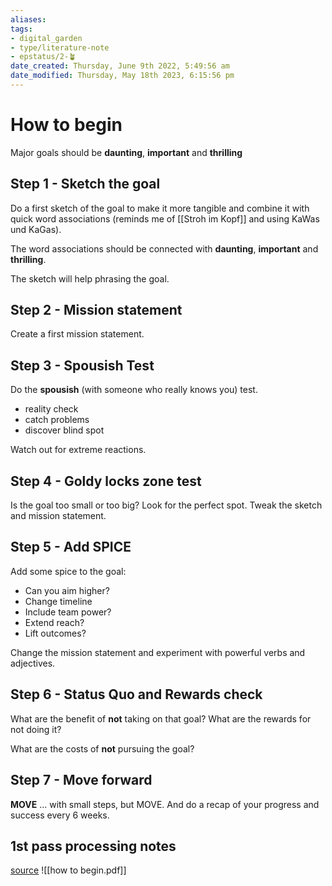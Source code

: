 ```yaml
---
aliases: 
tags: 
- digital_garden
- type/literature-note
- epstatus/2-🪴
date_created: Thursday, June 9th 2022, 5:49:56 am
date_modified: Thursday, May 18th 2023, 6:15:56 pm
---
```


# How to begin
Major goals should be **daunting**, **important** and **thrilling** 

## Step 1 - Sketch the goal
Do a first sketch of the goal to make it more tangible and combine it with quick word associations (reminds me of [[Stroh im Kopf]] and using KaWas und KaGas).

The word associations should be connected with **daunting**, **important** and **thrilling**.

The sketch will help phrasing the goal.

## Step 2 - Mission statement
Create a first mission statement. 

## Step 3 - Spousish Test
Do the **spousish** (with someone who really knows you) test.
+ reality check
+ catch problems
+ discover blind spot

Watch out for extreme reactions.

## Step 4 - Goldy locks zone test
Is the goal too small or too big? Look for the perfect spot.
Tweak the sketch and mission statement.

## Step 5 - Add SPICE
Add some spice to the goal:
+ Can you aim higher?
+ Change timeline
+ Include team power?
+ Extend reach?
+ Lift outcomes?

Change the mission statement and experiment with powerful verbs and adjectives.

## Step 6 - Status Quo and Rewards check
What are the benefit of **not** taking on that goal? What are the rewards for not doing it?

What are the costs of **not** pursuing the goal?

## Step 7 - Move forward
**MOVE** ... with small steps, but MOVE.
And do a recap of your progress and success every 6 weeks.

## 1st pass processing notes

[source](https://www.blinkist.com/en/nc/new-reader/how-to-begin-en)
![[how to begin.pdf]]